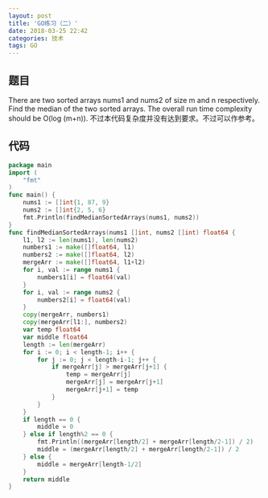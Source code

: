 ```yaml
---
layout: post
title: 'GO练习（二）'
date: 2018-03-25 22:42
categories: 技术
tags: GO
---
```


## 题目

There are two sorted arrays nums1 and nums2 of size m and n respectively.
Find the median of the two sorted arrays. The overall run time complexity should be O(log (m+n)).
不过本代码复杂度并没有达到要求。不过可以作参考。

## 代码

```GO
package main
import (
	"fmt"
)
func main() {
	nums1 := []int{1, 87, 9}
	nums2 := []int{2, 5, 6}
	fmt.Println(findMedianSortedArrays(nums1, nums2))
}
func findMedianSortedArrays(nums1 []int, nums2 []int) float64 {
	l1, l2 := len(nums1), len(nums2)
	numbers1 := make([]float64, l1)
	numbers2 := make([]float64, l2)
	mergeArr := make([]float64, l1+l2)
	for i, val := range nums1 {
		numbers1[i] = float64(val)
	}
	for i, val := range nums2 {
		numbers2[i] = float64(val)
	}
	copy(mergeArr, numbers1)
	copy(mergeArr[l1:], numbers2)
	var temp float64
	var middle float64
	length := len(mergeArr)
	for i := 0; i < length-1; i++ {
		for j := 0; j < length-i-1; j++ {
			if mergeArr[j] > mergeArr[j+1] {
				temp = mergeArr[j]
				mergeArr[j] = mergeArr[j+1]
				mergeArr[j+1] = temp
			}
		}
	}
	if length == 0 {
		middle = 0
	} else if length%2 == 0 {
		fmt.Println((mergeArr[length/2] + mergeArr[length/2-1]) / 2)
		middle = (mergeArr[length/2] + mergeArr[length/2-1]) / 2
	} else {
		middle = mergeArr[length-1/2]
	}
	return middle
}
```
